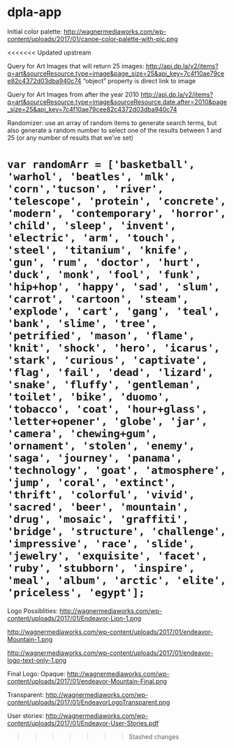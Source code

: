 # dpla-app

Initial color palette: http://wagnermediaworks.com/wp-content/uploads/2017/01/canoe-color-palette-with-pic.png

<<<<<<< Updated upstream

Query for Art Images that will return 25 images:
http://api.dp.la/v2/items?q=art&sourceResource.type=image&page_size=25&api_key=7c4f10ae79cee82c4372d03dba940c74
“object” property is direct link to image

Query for Art Images from after the year 2010
http://api.dp.la/v2/items?q=art&sourceResource.type=image&sourceResource.date.after=2010&page_size=25&api_key=7c4f10ae79cee82c4372d03dba940c74

Randomizer: use an array of random items to generate search terms, but also generate a random number to select one of the results between 1 and 25 (or any number of results that we’ve set)

<!-- Fixed array so that quotes around strings show/function properly: -->

```var randomArr = ['basketball', 'warhol', 'beatles', 'mlk', 'corn','tucson', 'river', 'telescope', 'protein', 'concrete', 'modern', 'contemporary', 'horror', 'child', 'sleep', 'invent', 'electric', 'arm', 'touch', 'steel', 'titanium', 'knife', 'gun', 'rum', 'doctor', 'hurt', 'duck', 'monk', 'fool', 'funk', 'hip+hop', 'happy', 'sad', 'slum', 'carrot', 'cartoon', 'steam', 'explode', 'cart', 'gang', 'teal', 'bank', 'slime', 'tree', 'petrified', 'mason', 'flame', 'knit', 'shock', 'hero', 'icarus', 'stark', 'curious', 'captivate', 'flag', 'fail', 'dead', 'lizard', 'snake', 'fluffy', 'gentleman', 'toilet', 'bike', 'duomo', 'tobacco', 'coat', 'hour+glass', 'letter+opener', 'globe', 'jar', 'camera', 'chewing+gum', 'ornament', 'stolen', 'enemy', 'saga', 'journey', 'panama', 'technology', 'goat', 'atmosphere', 'jump', 'coral', 'extinct', 'thrift', 'colorful', 'vivid', 'sacred', 'beer', 'mountain', 'drug', 'mosaic', 'graffiti', 'bridge', 'structure', 'challenge', 'impressive', 'race', 'slide', 'jewelry', 'exquisite', 'facet', 'ruby', 'stubborn', 'inspire', 'meal', 'album', 'arctic', 'elite', 'priceless', 'egypt'];```
=======
Logo Possiblities:
http://wagnermediaworks.com/wp-content/uploads/2017/01/Endeavor-Lion-1.png

http://wagnermediaworks.com/wp-content/uploads/2017/01/endeavor-Mountain-1.png

http://wagnermediaworks.com/wp-content/uploads/2017/01/endeavor-logo-text-only-1.png

Final Logo:
Opaque: http://wagnermediaworks.com/wp-content/uploads/2017/01/endeavor-Mountain-Final.png

Transparent:
http://wagnermediaworks.com/wp-content/uploads/2017/01/EndeavorLogoTransparent.png

User stories:
http://wagnermediaworks.com/wp-content/uploads/2017/01/Endeavor-User-Stories.pdf

>>>>>>> Stashed changes
